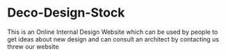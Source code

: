 # Deco-Design-Stock

This is an Online Internal Design Website which can be used by people to get ideas about new design and can consult an architect by contacting us threw our website
